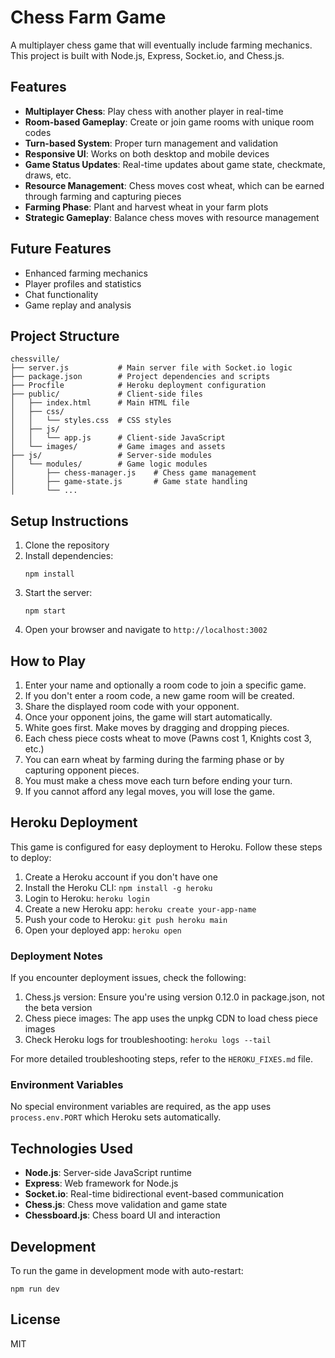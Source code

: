 # Chess Farm Game

A multiplayer chess game that will eventually include farming mechanics. This project is built with Node.js, Express, Socket.io, and Chess.js.

## Features

- **Multiplayer Chess**: Play chess with another player in real-time
- **Room-based Gameplay**: Create or join game rooms with unique room codes
- **Turn-based System**: Proper turn management and validation
- **Responsive UI**: Works on both desktop and mobile devices
- **Game Status Updates**: Real-time updates about game state, checkmate, draws, etc.
- **Resource Management**: Chess moves cost wheat, which can be earned through farming and capturing pieces
- **Farming Phase**: Plant and harvest wheat in your farm plots
- **Strategic Gameplay**: Balance chess moves with resource management

## Future Features

- Enhanced farming mechanics
- Player profiles and statistics
- Chat functionality
- Game replay and analysis

## Project Structure

```
chessville/
├── server.js           # Main server file with Socket.io logic
├── package.json        # Project dependencies and scripts
├── Procfile            # Heroku deployment configuration
├── public/             # Client-side files
│   ├── index.html      # Main HTML file
│   ├── css/
│   │   └── styles.css  # CSS styles
│   ├── js/
│   │   └── app.js      # Client-side JavaScript
│   └── images/         # Game images and assets
├── js/                 # Server-side modules
│   └── modules/        # Game logic modules
│       ├── chess-manager.js    # Chess game management
│       ├── game-state.js       # Game state handling
│       └── ...
```

## Setup Instructions

1. Clone the repository
2. Install dependencies:
   ```
   npm install
   ```
3. Start the server:
   ```
   npm start
   ```
4. Open your browser and navigate to `http://localhost:3002`

## How to Play

1. Enter your name and optionally a room code to join a specific game.
2. If you don't enter a room code, a new game room will be created.
3. Share the displayed room code with your opponent.
4. Once your opponent joins, the game will start automatically.
5. White goes first. Make moves by dragging and dropping pieces.
6. Each chess piece costs wheat to move (Pawns cost 1, Knights cost 3, etc.)
7. You can earn wheat by farming during the farming phase or by capturing opponent pieces.
8. You must make a chess move each turn before ending your turn.
9. If you cannot afford any legal moves, you will lose the game.

## Heroku Deployment

This game is configured for easy deployment to Heroku. Follow these steps to deploy:

1. Create a Heroku account if you don't have one
2. Install the Heroku CLI: `npm install -g heroku`
3. Login to Heroku: `heroku login`
4. Create a new Heroku app: `heroku create your-app-name`
5. Push your code to Heroku: `git push heroku main`
6. Open your deployed app: `heroku open`

### Deployment Notes

If you encounter deployment issues, check the following:

1. Chess.js version: Ensure you're using version 0.12.0 in package.json, not the beta version
2. Chess piece images: The app uses the unpkg CDN to load chess piece images
3. Check Heroku logs for troubleshooting: `heroku logs --tail`

For more detailed troubleshooting steps, refer to the `HEROKU_FIXES.md` file.

### Environment Variables

No special environment variables are required, as the app uses `process.env.PORT` which Heroku sets automatically.

## Technologies Used

- **Node.js**: Server-side JavaScript runtime
- **Express**: Web framework for Node.js
- **Socket.io**: Real-time bidirectional event-based communication
- **Chess.js**: Chess move validation and game state
- **Chessboard.js**: Chess board UI and interaction

## Development

To run the game in development mode with auto-restart:
```
npm run dev
```

## License

MIT 